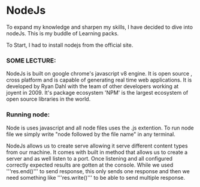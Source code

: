# NodeJs
To expand my knowledge and sharpen my skills, I have decided to dive into nodeJs.  This is my buddle of Learning packs.

To Start, I had to install nodejs from the official site.

### SOME LECTURE:
NodeJs is built on google chrome's javascript v8 engine. It is open source , cross platform and is capable of generating real time web applications. It is developed by Ryan Dahl with the team of other developers working at joyent in 2009. It's package ecosystem 'NPM' is the largest ecosystem of open source libraries in the world.

### Running node:
Node is uses javascript and all node files uses the .js extention.
To run node file we simply write "node followed by the file name" in any terminal. 


NodeJs allows us to create serve allowing it serve different content types from our machine.
It comes with built in method that allows us to create a server and as well listen to a port. Once listening and all configured correctly expected results are gotten at the console.
While we used 
'''res.end()''' 
to send response, this only sends one response and then we need something like
'''res.write()''' to be able to send multiple response.